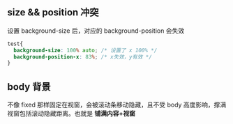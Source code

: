 

## size && position 冲突

设置 background-size 后，对应的 background-position 会失效

```css
test{
  background-size: 100% auto; /* 设置了 x 100% */
  background-position-x: 83%; /* x失效，y有效 */
}
```

## body 背景

不像 fixed 那样固定在视窗，会被滚动条移动隐藏，且不受 body 高度影响，撑满视窗包括滚动隐藏距离。也就是 **铺满内容+视窗**
